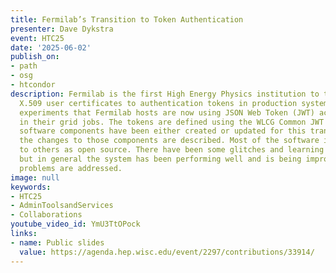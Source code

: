 ```yaml
---
title: Fermilab’s Transition to Token Authentication
presenter: Dave Dykstra
event: HTC25
date: '2025-06-02'
publish_on:
- path
- osg
- htcondor
description: Fermilab is the first High Energy Physics institution to transition from
  X.509 user certificates to authentication tokens in production systems. All the
  experiments that Fermilab hosts are now using JSON Web Token (JWT) access tokens
  in their grid jobs. The tokens are defined using the WLCG Common JWT Profile. Many
  software components have been either created or updated for this transition, and
  the changes to those components are described. Most of the software is available
  to others as open source. There have been some glitches and learning curve issues
  but in general the system has been performing well and is being improved as operational
  problems are addressed.
image: null
keywords:
- HTC25
- AdminToolsandServices
- Collaborations
youtube_video_id: YmU3TtOPock
links:
- name: Public slides
  value: https://agenda.hep.wisc.edu/event/2297/contributions/33914/
---
```

